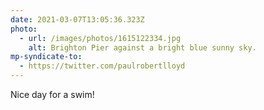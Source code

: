 ```yaml
---
date: 2021-03-07T13:05:36.323Z
photo:
  - url: /images/photos/1615122334.jpg
    alt: Brighton Pier against a bright blue sunny sky.
mp-syndicate-to:
  - https://twitter.com/paulrobertlloyd
---
```

Nice day for a swim!
